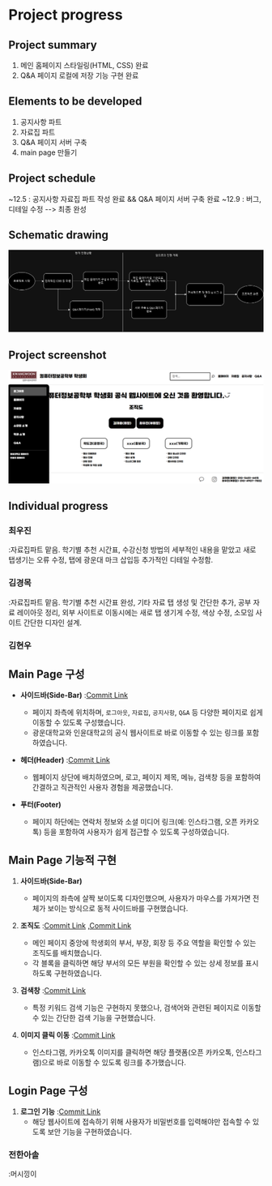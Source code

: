 # Project progress
## Project summary
1. 메인 홈페이지 스타일링(HTML, CSS) 완료  
2. Q&A 페이지 로컬에 저장 기능 구현 완료


## Elements to be developed
1. 공지사항 파트
2. 자료집 파트
3. Q&A 페이지 서버 구축
4. main page 만들기 

## Project schedule
~12.5 : 공지사항 자료집 파트 작성 완료 && Q&A 페이지 서버 구축 완료
~12.9 : 버그, 디테일 수정 --> 최종 완성

## Schematic drawing
![Progress image](Progress.png)

## Project screenshot
![main_page](image/main_page.png)

## Individual progress

### 최우진
:자료집파트 맡음. 학기별 추천 시간표, 수강신청 방법의 세부적인 내용을 맡았고 새로 탭생기는 오류 수정, 탭에 광운대 마크 삽입등 추가적인 디테일 수정함.
### 김경목
:자료집파트 맡음. 학기별 추천 시간표 완성, 기타 자료 탭 생성 및 간단한 추가, 공부 자료 레이아웃 정리, 외부 사이트로 이동시에는 새로 탭 생기게 수정, 색상 수정, 소모임 사이트 간단한 디자인 설계.
### 김현우
## Main Page 구성
- **사이드바(Side-Bar)**  :[Commit Link](https://github.com/kh-woo/WebSandbox_1/commit/464c9927fde4a5b69f1d9e7c8d670da4135502c5)
  - 페이지 좌측에 위치하며, `로그아웃`, `자료집`, `공지사항`, `Q&A` 등 다양한 페이지로 쉽게 이동할 수 있도록 구성했습니다.  
  - 광운대학교와 인윤대학교의 공식 웹사이트로 바로 이동할 수 있는 링크를 포함하였습니다.  

- **헤더(Header)**  :[Commit Link](https://github.com/kh-woo/WebSandbox_1/commit/89a909639d3cf4191d3ff2f8e63c57b1a9be9073)
  - 웹페이지 상단에 배치하였으며, 로고, 페이지 제목, 메뉴, 검색창 등을 포함하여 간결하고 직관적인 사용자 경험을 제공했습니다.  

- **푸터(Footer)**  
  - 페이지 하단에는 연락처 정보와 소셜 미디어 링크(예: 인스타그램, 오픈 카카오톡) 등을 포함하여 사용자가 쉽게 접근할 수 있도록 구성하였습니다.


## Main Page 기능적 구현
1. **사이드바(Side-Bar)**  
   - 페이지의 좌측에 살짝 보이도록 디자인했으며, 사용자가 마우스를 가져가면 전체가 보이는 방식으로 동적 사이드바를 구현했습니다.  

2. **조직도**  :[Commit Link](https://github.com/kh-woo/WebSandbox_1/commit/ba8a67ea22791efd6ce2ce44b8b0e1a3f0ddac2a)
,[Commit Link](https://github.com/kh-woo/WebSandbox_1/commit/d8c6b913e90d854d9d8d35549ded94f38d83b013)
   - 메인 페이지 중앙에 학생회의 부서, 부장, 회장 등 주요 역할을 확인할 수 있는 조직도를 배치했습니다.  
   - 각 블록을 클릭하면 해당 부서의 모든 부원을 확인할 수 있는 상세 정보를 표시하도록 구현하였습니다.  

3. **검색창**  :[Commit Link](https://github.com/kh-woo/WebSandbox_1/commit/f2c66022b80ab7c6e5059c5dcfe80385ca5ffeba)
   - 특정 키워드 검색 기능은 구현하지 못했으나, 검색어와 관련된 페이지로 이동할 수 있는 간단한 검색 기능을 구현했습니다.  

4. **이미지 클릭 이동**  :[Commit Link](https://github.com/kh-woo/WebSandbox_1/commit/464c9927fde4a5b69f1d9e7c8d670da4135502c5)
   - 인스타그램, 카카오톡 이미지를 클릭하면 해당 플랫폼(오픈 카카오톡, 인스타그램)으로 바로 이동할 수 있도록 링크를 추가했습니다.  



## Login Page 구성
1. **로그인 기능**  :[Commit Link](https://github.com/kh-woo/WebSandbox_1/commit/ba8a67ea22791efd6ce2ce44b8b0e1a3f0ddac2a)
   - 해당 웹사이트에 접속하기 위해 사용자가 비밀번호를 입력해야만 접속할 수 있도록 보안 기능을 구현하였습니다.

### 전한아솔
:머시낑이